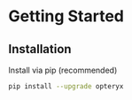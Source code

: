 # Getting Started

<!---
Opteryx offers two modes of operation, as a Python library which is available to issue queries to on a local system, or as a platform.
--->

## Installation

<!---
For both modes of operation, the recommended installation method is via pip.
--->

Install via pip (recommended)

~~~bash
pip install --upgrade opteryx
~~~



<!--- 
### Local Usage
## Deployment
## Client Set Up
--->